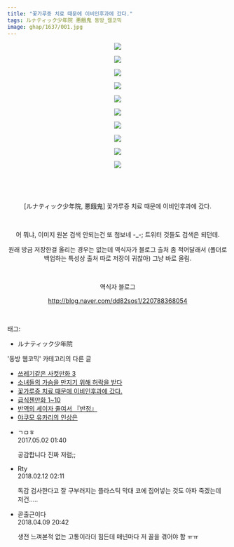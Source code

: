 ```yaml
---
title: "꽃가루증 치료 때문에 이비인후과에 갔다."
tags: ルナティック少年院 悪餓鬼 동방_웹코믹
image: ghap/1637/001.jpg
---
```

<div class="article">
<p style="text-align: center; clear: none; float: none;"><img src="{{ site.nasurl }}/ghap/1637/001.jpg"/></p>
<p style="text-align: center; clear: none; float: none;"><img src="{{ site.nasurl }}/ghap/1637/002.jpg"/></p>
<p style="text-align: center; clear: none; float: none;"><img src="{{ site.nasurl }}/ghap/1637/003.jpg"/></p>
<p style="text-align: center; clear: none; float: none;"><img src="{{ site.nasurl }}/ghap/1637/004.jpg"/></p>
<p style="text-align: center; clear: none; float: none;"><img src="{{ site.nasurl }}/ghap/1637/005.jpg"/></p>
<p style="text-align: center; clear: none; float: none;"><img src="{{ site.nasurl }}/ghap/1637/006.jpg"/></p>
<p style="text-align: center; clear: none; float: none;"><img src="{{ site.nasurl }}/ghap/1637/007.jpg"/></p>
<p style="text-align: center; clear: none; float: none;"><img src="{{ site.nasurl }}/ghap/1637/008.jpg"/></p>
<p style="text-align: center; clear: none; float: none;"><img src="{{ site.nasurl }}/ghap/1637/009.jpg"/></p>
<p style="text-align: center; clear: none; float: none;"><img src="{{ site.nasurl }}/ghap/1637/010.jpg"/></p>
<p style="text-align: center; clear: none; float: none;"><br/></p>
<p style="text-align: center; clear: none; float: none;"><br/></p>
<p style="text-align: center; clear: none; float: none;">[ルナティック少年院, 悪餓鬼] 꽃가루증 치료 때문에 이비인후과에 갔다.</p>
<p style="text-align: center; clear: none; float: none;"><br/></p>
<p style="text-align: center; clear: none; float: none;">어 뭐냐, 이미지 원본 검색 안되는건 또 첨보네 -_-; 트위터 것들도 검색은 되던데.</p>
<p style="text-align: center; clear: none; float: none;">원래 방금 저장한걸 올리는 경우는 없는데 역식자가 블로그 출처 좀 적어달래서 (폴더로 백업하는 특성상 출처 따로 저장이 귀찮아) 그냥 바로 올림.</p>
<p style="text-align: center; clear: none; float: none;"><br/></p>
<p style="text-align: center; clear: none; float: none;">역식자 블로그</p>
<p style="text-align: center; clear: none; float: none;"><a class="tx-link" href="http://blog.naver.com/dd82sos1/220788368054" target="_blank">http://blog.naver.com/dd82sos1/220788368054</a></p>
<p><br/></p>
</div><div class="tagTrail">
<p>태그: </p>
<ul>
<li>ルナティック少年院</li>
</ul>
</div><div class="another">
<p>'동방 웹코믹' 카테고리의 다른 글</p>
<ul>
<li><a href="/2016-08-17-ghap_1655">쓰레기같은 사컷만화 3</a></li>
<li><a href="/2016-08-17-ghap_1654">소녀들의 가슴을 만지기 위해 허락을 받다</a></li>
<li><a href="/2016-08-17-ghap_1637">꽃가루증 치료 때문에 이비인후과에 갔다.</a></li>
<li><a href="/2016-08-17-ghap_1636">급식첸만화 1~10</a></li>
<li><a href="/2016-08-16-ghap_1602">반역의 세이자 줄여서 『반정』</a></li>
<li><a href="/2016-08-15-ghap_1587">야쿠모 유카리의 인상은</a></li>
</ul>
</div><div class="cb_module cb_fluid">
<div class="cb_wrt cb_profile">
<div class="comment">
<ul>
<li class="cb_thumb_off" id="comment14978710">
<div class="cb_comment_area">
<div class="cb_info_area">
<div class="cb_section">
<span class="cb_nick_name">ㄱㅁㅎ</span>
</div>
<div class="cb_section">
<span class="cb_date">2017.05.02 01:40 </span>
</div>
</div>
<div class="cb_dsc_comment">
<p class="cb_dsc">
											공감합니다 진짜 저럼;;
										</p>
</div>
</div></li>
<li class="cb_thumb_off" id="comment15197754">
<div class="cb_comment_area">
<div class="cb_info_area">
<div class="cb_section">
<span class="cb_nick_name">Rty</span>
</div>
<div class="cb_section">
<span class="cb_date">2018.02.12 02:11 </span>
</div>
</div>
<div class="cb_dsc_comment">
<p class="cb_dsc">
											독감 검사한다고 잘 구부러지는 플라스틱 막대 코에 집어넣는 것도 아파 죽겠는데 저건.....
										</p>
</div>
</div></li>
<li class="cb_thumb_off" id="comment15236101">
<div class="cb_comment_area">
<div class="cb_info_area">
<div class="cb_section">
<span class="cb_nick_name">곧출근이다</span>
</div>
<div class="cb_section">
<span class="cb_date">2018.04.09 20:42 </span>
</div>
</div>
<div class="cb_dsc_comment">
<p class="cb_dsc">
											생전 느껴본적 없는 고통이라더 힘든데 매년마다 저 꼴을 겪어야 함 ㅠㅠ
										</p>
</div>
</div></li>
</ul>
</div>
</div><!-- commentList close -->
</div>